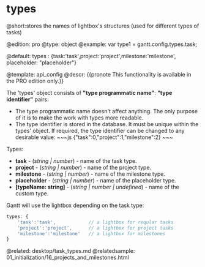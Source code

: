 types
=============

@short:stores the names of lightbox's structures (used for different types of tasks) 
	
@edition: pro
@type: object
@example:
var type1 = gantt.config.types.task;

@default: types : {task:'task',project:'project',milestone:'milestone', placeholder: "placeholder"}

@template:	api_config
@descr:
{{pronote This functionality is available in the PRO edition only.}}

The 'types' object consists of **"type programmatic name"**: **"type identifier"** pairs:

<ul>
	<li>The type programmatic name doesn't affect anything. The only purpose of it is to make the work with types more readable.</li>
	<li>The type identifier is stored in the database. It must be unique within the types' object. If required, the type identifier can be changed to any desirable value:
~~~js
{"task":0,"project":1,"milestone":2}
~~~
	</li>
</ul>


Types:

- <span class=subproperty>**task**</span> - (*string | number*) - name of the task type.
- <span class=subproperty>**project**</span> - (*string | number*) - name of the project type.
- <span class=subproperty>**milestone**</span> - (*string | number*) - name of the milestone type.
- <span class=subproperty>**placeholder**</span> - (*string | number*) - name of the placeholder type.
- <span class=subproperty>**[typeName: string]**</span> - (*string | number | undefined*) - name of the custom type.




Gantt will use the lightbox depending on the task type:

~~~js
types: {
	'task':'task',            // a lightbox for reqular tasks
    'project':'project',      // a lightbox for project tasks
    'milestone':'milestone'   // a lightbox for milestones
}
~~~



@related:
	desktop/task_types.md
@relatedsample:
	01_initialization/16_projects_and_milestones.html
    
    
    

